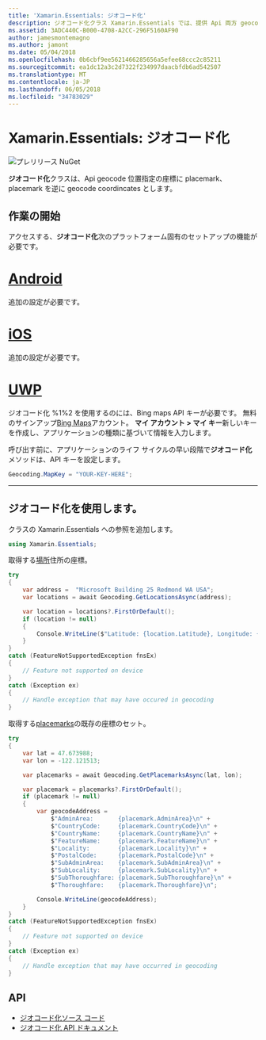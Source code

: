 ```yaml
---
title: 'Xamarin.Essentials: ジオコード化'
description: ジオコード化クラス Xamarin.Essentials では、提供 Api 両方 geocode を位置指定の座標に placemark および、placemark に geocode 座標を破棄します。
ms.assetid: 3ADC440C-B000-4708-A2CC-296F5160AF90
author: jamesmontemagno
ms.author: jamont
ms.date: 05/04/2018
ms.openlocfilehash: 0b6cbf9ee5621466285656a5efee68ccc2c85211
ms.sourcegitcommit: ea1dc12a3c2d7322f234997daacbfdb6ad542507
ms.translationtype: MT
ms.contentlocale: ja-JP
ms.lasthandoff: 06/05/2018
ms.locfileid: "34783029"
---
```

# <a name="xamarinessentials-geocoding"></a>Xamarin.Essentials: ジオコード化

![プレリリース NuGet](~/media/shared/pre-release.png)

**ジオコード化**クラスは、Api geocode 位置指定の座標に placemark、placemark を逆に geocode coordincates とします。

## <a name="getting-started"></a>作業の開始

アクセスする、**ジオコード化**次のプラットフォーム固有のセットアップの機能が必要です。

# <a name="androidtabandroid"></a>[Android](#tab/android)

追加の設定が必要です。

# <a name="iostabios"></a>[iOS](#tab/ios)

追加の設定が必要です。

# <a name="uwptabuwp"></a>[UWP](#tab/uwp)

ジオコード化 %1%2 を使用するのには、Bing maps API キーが必要です。 無料のサインアップ[Bing Maps](https://www.bingmapsportal.com/)アカウント。 **マイ アカウント > マイ キー**新しいキーを作成し、アプリケーションの種類に基づいて情報を入力します。

呼び出す前に、アプリケーションのライフ サイクルの早い段階で**ジオコード化**メソッドは、API キーを設定します。

```csharp
Geocoding.MapKey = "YOUR-KEY-HERE";
```

-----

## <a name="using-geocoding"></a>ジオコード化を使用します。

クラスの Xamarin.Essentials への参照を追加します。

```csharp
using Xamarin.Essentials;
```

取得する[場所](xref:Xamarin.Essentials.Location)住所の座標。

```csharp
try
{
    var address =  "Microsoft Building 25 Redmond WA USA";
    var locations = await Geocoding.GetLocationsAsync(address);

    var location = locations?.FirstOrDefault();
    if (location != null)
    {
        Console.WriteLine($"Latitude: {location.Latitude}, Longitude: {location.Longitude}");
    }
}
catch (FeatureNotSupportedException fnsEx)
{
    // Feature not supported on device
}
catch (Exception ex)
{
    // Handle exception that may have occured in geocoding
}
```

取得する[placemarks](xref:Xamarin.Essentials.Placemark)の既存の座標のセット。

```csharp
try
{
    var lat = 47.673988;
    var lon = -122.121513;

    var placemarks = await Geocoding.GetPlacemarksAsync(lat, lon);

    var placemark = placemarks?.FirstOrDefault();
    if (placemark != null)
    {
        var geocodeAddress =
            $"AdminArea:       {placemark.AdminArea}\n" +
            $"CountryCode:     {placemark.CountryCode}\n" +
            $"CountryName:     {placemark.CountryName}\n" +
            $"FeatureName:     {placemark.FeatureName}\n" +
            $"Locality:        {placemark.Locality}\n" +
            $"PostalCode:      {placemark.PostalCode}\n" +
            $"SubAdminArea:    {placemark.SubAdminArea}\n" +
            $"SubLocality:     {placemark.SubLocality}\n" +
            $"SubThoroughfare: {placemark.SubThoroughfare}\n" +
            $"Thoroughfare:    {placemark.Thoroughfare}\n";

        Console.WriteLine(geocodeAddress);
    }
}
catch (FeatureNotSupportedException fnsEx)
{
    // Feature not supported on device
}
catch (Exception ex)
{
    // Handle exception that may have occurred in geocoding
}
```

## <a name="api"></a>API

- [ジオコード化ソース コード](https://github.com/xamarin/Essentials/tree/master/Xamarin.Essentials/Geocoding)
- [ジオコード化 API ドキュメント](xref:Xamarin.Essentials.Geocoding)
